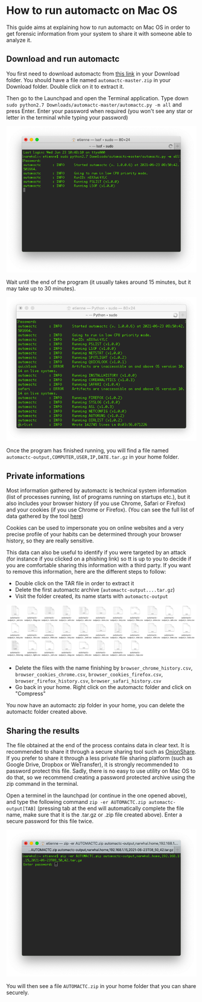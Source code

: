 # How to run automactc on Mac OS

This guide aims at explaining how to run automactc on Mac OS in order to get forensic information from your system to share it with someone able to analyze it.

## Download and run automactc

You first need to download automactc from [this link](https://github.com/CrowdStrike/automactc/archive/refs/heads/master.zip) in your Download folder. You should have a file named `automactc-master.zip` in your Download folder. Double click on it to extract it.

Then go to the Launchpad and open the Terminal application. Type down `sudo python2.7 Downloads/automactc-master/automactc.py -m all` and press Enter. Enter your password when required (you won't see any star or letter in the terminal while typing your password)

![](img/automactc/1.png)

Wait until the end of the program (it usually takes around 15 minutes, but it may take up to 30 minutes).

![](img/automactc/2.png)

Once the program has finished running, you will find a file named `automactc-output,COMPUTER,USER,IP,DATE.tar.gz` in your home folder.

## Private informations

Most information gathered by automactc is technical system information (list of processes running, list of programs running on startups etc.), but it also includes your browser history (if you use Chrome, Safari or Firefox) and your cookies (if you use Chrome or Firefox). (You can see the full list of data gathered by the tool [here](https://github.com/CrowdStrike/automactc#current-modules))

Cookies can be used to impersonate you on online websites and a very precise profile of your habits can be determined through your browser history, so they are really sensitive.

This data can also be useful to identify if you were targeted by an attack (for instance if you clicked on a phishing link) so tt is up to you to decide if you are comfortable sharing this information with a third party. If you want to remove this information, here are the different steps to follow:
* Double click on the TAR file in order to extract it
* Delete the first automactc archive (`automactc-output....tar.gz`)
* Visit the folder created, its name starts with `automactc-output`

![](img/automactc/3.png)

* Delete the files with the name finishing by `browser_chrome_history.csv`, `browser_cookies_chrome.csv`, `browser_cookies_firefox.csv`, `browser_firefox_history.csv`, `browser_safari_history.csv`
* Go back in your home. Right click on the automactc folder and click on "Compress"

You now have an automactc zip folder in your home, you can delete the automactc folder created above.

## Sharing the results

The file obtained at the end of the process contains data in clear text. It is recommended to share it through a secure sharing tool such as [OnionShare](https://onionshare.org/). If you prefer to share it through a less private file sharing platform (such as Google Drive, Dropbox or WeTransfer), it is strongly recommended to password protect this file. Sadly, there is no easy to use utility on Mac OS to do that, so we recommend creating a password protected archive using the zip command in the terminal.

Open a terminel in the launchpad (or continue in the one opened above), and type the following command  `zip -er AUTOMACTC.zip automactc-output[TAB]` (pressing tab at the end will automatically complete the file name, make sure that it is the .tar.gz or .zip file created above). Enter a secure password for this file twice.

![](img/automactc/4.png)

You will then see a file `AUTOMACTC.zip` in your home folder that you can share securely.
